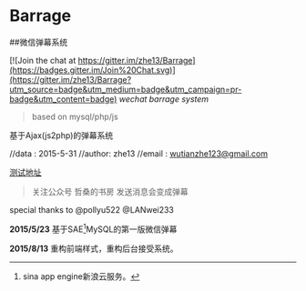 # Barrage
##微信弹幕系统

[![Join the chat at https://gitter.im/zhe13/Barrage](https://badges.gitter.im/Join%20Chat.svg)](https://gitter.im/zhe13/Barrage?utm_source=badge&utm_medium=badge&utm_campaign=pr-badge&utm_content=badge)
*wechat barrage system*
>based on mysql/php/js

基于Ajax(js2php)的弹幕系统

//data	:	2015-5-31
//author:	zhe13
//email	:	wutianzhe123@gmail.com

[测试地址](http://2.iriswithmayday.sinaapp.com/wxBarrage/index.html#)

>关注公众号 哲桑的书房 发送消息会变成弹幕

special thanks to 
@pollyu522 
@LANwei233

**2015/5/23**
基于SAE[^sae]MySQL的第一版微信弹幕
[^sae]:sina app engine新浪云服务。

**2015/8/13**
重构前端样式，重构后台接受系统。


